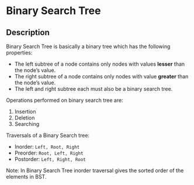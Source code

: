 # Binary Search Tree

Description
---
Binary Search Tree is basically a binary tree which has the following properties:

* The left subtree of a node contains only nodes with values **lesser** than the node’s value.
* The right subtree of a node contains only nodes with value **greater** than the node’s value.
* The left and right subtree each must also be a binary search tree.

Operations performed on binary search tree are:
1. Insertion
2. Deletion
3. Searching

Traversals of a Binary Search tree:

* Inorder:    `Left, Root, Right`
* Preorder:   `Root, Left, Right`
* Postorder:  `Left, Right, Root`<br>

Note: In Binary Search Tree inorder traversal gives the sorted order of the elements in BST.
